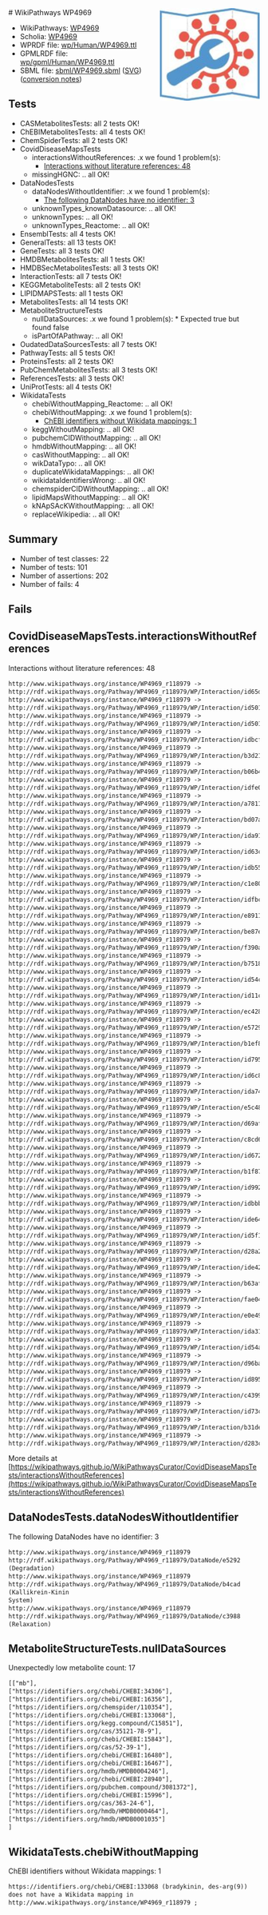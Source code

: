 <img style="float: right; width: 200px" src="../logo.png" />
# WikiPathways WP4969

* WikiPathways: [WP4969](https://identifiers.org/wikipathways:WP4969)
* Scholia: [WP4969](https://scholia.toolforge.org/wikipathways/WP4969)
* WPRDF file: [wp/Human/WP4969.ttl](../wp/Human/WP4969.ttl)
* GPMLRDF file: [wp/gpml/Human/WP4969.ttl](../wp/gpml/Human/WP4969.ttl)
* SBML file: [sbml/WP4969.sbml](../sbml/WP4969.sbml) ([SVG](../sbml/WP4969.svg)) ([conversion notes](../sbml/WP4969.txt))

## Tests
* CASMetabolitesTests: all 2 tests OK!
* ChEBIMetabolitesTests: all 4 tests OK!
* ChemSpiderTests: all 2 tests OK!
* CovidDiseaseMapsTests
    * interactionsWithoutReferences: .x we found 1 problem(s):
        * [Interactions without literature references: 48](#9701cd46)
    * missingHGNC: .. all OK!
* DataNodesTests
    * dataNodesWithoutIdentifier: .x we found 1 problem(s):
        * [The following DataNodes have no identifier: 3](#d2d32fa2)
    * unknownTypes_knownDatasource: .. all OK!
    * unknownTypes: .. all OK!
    * unknownTypes_Reactome: .. all OK!
* EnsemblTests: all 4 tests OK!
* GeneralTests: all 13 tests OK!
* GeneTests: all 3 tests OK!
* HMDBMetabolitesTests: all 1 tests OK!
* HMDBSecMetabolitesTests: all 3 tests OK!
* InteractionTests: all 7 tests OK!
* KEGGMetaboliteTests: all 2 tests OK!
* LIPIDMAPSTests: all 1 tests OK!
* MetabolitesTests: all 14 tests OK!
* MetaboliteStructureTests
    * nullDataSources: .x we found 1 problem(s):
            * Expected true but found false
    * isPartOfAPathway: .. all OK!
* OudatedDataSourcesTests: all 7 tests OK!
* PathwayTests: all 5 tests OK!
* ProteinsTests: all 2 tests OK!
* PubChemMetabolitesTests: all 3 tests OK!
* ReferencesTests: all 3 tests OK!
* UniProtTests: all 4 tests OK!
* WikidataTests
    * chebiWithoutMapping_Reactome: .. all OK!
    * chebiWithoutMapping: .x we found 1 problem(s):
        * [ChEBI identifiers without Wikidata mappings: 1](#a8d554cd)
    * keggWithoutMapping: .. all OK!
    * pubchemCIDWithoutMapping: .. all OK!
    * hmdbWithoutMapping: .. all OK!
    * casWithoutMapping: .. all OK!
    * wikDataTypo: .. all OK!
    * duplicateWikidataMappings: .. all OK!
    * wikidataIdentifiersWrong: .. all OK!
    * chemspiderCIDWithoutMapping: .. all OK!
    * lipidMapsWithoutMapping: .. all OK!
    * kNApSAcKWithoutMapping: .. all OK!
    * replaceWikipedia: .. all OK!


## Summary

* Number of test classes: 22
* Number of tests: 101
* Number of assertions: 202
* Number of fails: 4

## Fails

<a name="9701cd46" />

## CovidDiseaseMapsTests.interactionsWithoutReferences

Interactions without literature references: 48
```
http://www.wikipathways.org/instance/WP4969_r118979 -> http://rdf.wikipathways.org/Pathway/WP4969_r118979/WP/Interaction/id65de959d
http://www.wikipathways.org/instance/WP4969_r118979 -> http://rdf.wikipathways.org/Pathway/WP4969_r118979/WP/Interaction/id501f9be8_1
http://www.wikipathways.org/instance/WP4969_r118979 -> http://rdf.wikipathways.org/Pathway/WP4969_r118979/WP/Interaction/id501f9be8_2
http://www.wikipathways.org/instance/WP4969_r118979 -> http://rdf.wikipathways.org/Pathway/WP4969_r118979/WP/Interaction/idbcf919df
http://www.wikipathways.org/instance/WP4969_r118979 -> http://rdf.wikipathways.org/Pathway/WP4969_r118979/WP/Interaction/b3d21
http://www.wikipathways.org/instance/WP4969_r118979 -> http://rdf.wikipathways.org/Pathway/WP4969_r118979/WP/Interaction/b06b4
http://www.wikipathways.org/instance/WP4969_r118979 -> http://rdf.wikipathways.org/Pathway/WP4969_r118979/WP/Interaction/idfe038846
http://www.wikipathways.org/instance/WP4969_r118979 -> http://rdf.wikipathways.org/Pathway/WP4969_r118979/WP/Interaction/a7811
http://www.wikipathways.org/instance/WP4969_r118979 -> http://rdf.wikipathways.org/Pathway/WP4969_r118979/WP/Interaction/bd07a
http://www.wikipathways.org/instance/WP4969_r118979 -> http://rdf.wikipathways.org/Pathway/WP4969_r118979/WP/Interaction/ida91dd59d
http://www.wikipathways.org/instance/WP4969_r118979 -> http://rdf.wikipathways.org/Pathway/WP4969_r118979/WP/Interaction/id63c55d3
http://www.wikipathways.org/instance/WP4969_r118979 -> http://rdf.wikipathways.org/Pathway/WP4969_r118979/WP/Interaction/idb55155be
http://www.wikipathways.org/instance/WP4969_r118979 -> http://rdf.wikipathways.org/Pathway/WP4969_r118979/WP/Interaction/c1e80
http://www.wikipathways.org/instance/WP4969_r118979 -> http://rdf.wikipathways.org/Pathway/WP4969_r118979/WP/Interaction/idfbc3672
http://www.wikipathways.org/instance/WP4969_r118979 -> http://rdf.wikipathways.org/Pathway/WP4969_r118979/WP/Interaction/e8911
http://www.wikipathways.org/instance/WP4969_r118979 -> http://rdf.wikipathways.org/Pathway/WP4969_r118979/WP/Interaction/be87e
http://www.wikipathways.org/instance/WP4969_r118979 -> http://rdf.wikipathways.org/Pathway/WP4969_r118979/WP/Interaction/f390a
http://www.wikipathways.org/instance/WP4969_r118979 -> http://rdf.wikipathways.org/Pathway/WP4969_r118979/WP/Interaction/b7518
http://www.wikipathways.org/instance/WP4969_r118979 -> http://rdf.wikipathways.org/Pathway/WP4969_r118979/WP/Interaction/id54c92813
http://www.wikipathways.org/instance/WP4969_r118979 -> http://rdf.wikipathways.org/Pathway/WP4969_r118979/WP/Interaction/id11cf8705
http://www.wikipathways.org/instance/WP4969_r118979 -> http://rdf.wikipathways.org/Pathway/WP4969_r118979/WP/Interaction/ec428
http://www.wikipathways.org/instance/WP4969_r118979 -> http://rdf.wikipathways.org/Pathway/WP4969_r118979/WP/Interaction/e5729
http://www.wikipathways.org/instance/WP4969_r118979 -> http://rdf.wikipathways.org/Pathway/WP4969_r118979/WP/Interaction/b1ef8
http://www.wikipathways.org/instance/WP4969_r118979 -> http://rdf.wikipathways.org/Pathway/WP4969_r118979/WP/Interaction/id7951d7ac
http://www.wikipathways.org/instance/WP4969_r118979 -> http://rdf.wikipathways.org/Pathway/WP4969_r118979/WP/Interaction/id6c85e882
http://www.wikipathways.org/instance/WP4969_r118979 -> http://rdf.wikipathways.org/Pathway/WP4969_r118979/WP/Interaction/ida74e8c
http://www.wikipathways.org/instance/WP4969_r118979 -> http://rdf.wikipathways.org/Pathway/WP4969_r118979/WP/Interaction/e5c48
http://www.wikipathways.org/instance/WP4969_r118979 -> http://rdf.wikipathways.org/Pathway/WP4969_r118979/WP/Interaction/d69af
http://www.wikipathways.org/instance/WP4969_r118979 -> http://rdf.wikipathways.org/Pathway/WP4969_r118979/WP/Interaction/c8cd6
http://www.wikipathways.org/instance/WP4969_r118979 -> http://rdf.wikipathways.org/Pathway/WP4969_r118979/WP/Interaction/id672631f5
http://www.wikipathways.org/instance/WP4969_r118979 -> http://rdf.wikipathways.org/Pathway/WP4969_r118979/WP/Interaction/b1f87
http://www.wikipathways.org/instance/WP4969_r118979 -> http://rdf.wikipathways.org/Pathway/WP4969_r118979/WP/Interaction/id99222b0a
http://www.wikipathways.org/instance/WP4969_r118979 -> http://rdf.wikipathways.org/Pathway/WP4969_r118979/WP/Interaction/idbbb881c9
http://www.wikipathways.org/instance/WP4969_r118979 -> http://rdf.wikipathways.org/Pathway/WP4969_r118979/WP/Interaction/ide64f6ad9
http://www.wikipathways.org/instance/WP4969_r118979 -> http://rdf.wikipathways.org/Pathway/WP4969_r118979/WP/Interaction/id5f119cca
http://www.wikipathways.org/instance/WP4969_r118979 -> http://rdf.wikipathways.org/Pathway/WP4969_r118979/WP/Interaction/d28a2
http://www.wikipathways.org/instance/WP4969_r118979 -> http://rdf.wikipathways.org/Pathway/WP4969_r118979/WP/Interaction/ide42ad8d5
http://www.wikipathways.org/instance/WP4969_r118979 -> http://rdf.wikipathways.org/Pathway/WP4969_r118979/WP/Interaction/b63af
http://www.wikipathways.org/instance/WP4969_r118979 -> http://rdf.wikipathways.org/Pathway/WP4969_r118979/WP/Interaction/fae04
http://www.wikipathways.org/instance/WP4969_r118979 -> http://rdf.wikipathways.org/Pathway/WP4969_r118979/WP/Interaction/e0e49
http://www.wikipathways.org/instance/WP4969_r118979 -> http://rdf.wikipathways.org/Pathway/WP4969_r118979/WP/Interaction/ida315d709
http://www.wikipathways.org/instance/WP4969_r118979 -> http://rdf.wikipathways.org/Pathway/WP4969_r118979/WP/Interaction/id54a8211b
http://www.wikipathways.org/instance/WP4969_r118979 -> http://rdf.wikipathways.org/Pathway/WP4969_r118979/WP/Interaction/d96ba
http://www.wikipathways.org/instance/WP4969_r118979 -> http://rdf.wikipathways.org/Pathway/WP4969_r118979/WP/Interaction/id8956bc93
http://www.wikipathways.org/instance/WP4969_r118979 -> http://rdf.wikipathways.org/Pathway/WP4969_r118979/WP/Interaction/c4399
http://www.wikipathways.org/instance/WP4969_r118979 -> http://rdf.wikipathways.org/Pathway/WP4969_r118979/WP/Interaction/id73c52fb1
http://www.wikipathways.org/instance/WP4969_r118979 -> http://rdf.wikipathways.org/Pathway/WP4969_r118979/WP/Interaction/b31de
http://www.wikipathways.org/instance/WP4969_r118979 -> http://rdf.wikipathways.org/Pathway/WP4969_r118979/WP/Interaction/d283c
```

More details at [https://wikipathways.github.io/WikiPathwaysCurator/CovidDiseaseMapsTests/interactionsWithoutReferences](https://wikipathways.github.io/WikiPathwaysCurator/CovidDiseaseMapsTests/interactionsWithoutReferences)

<a name="d2d32fa2" />

## DataNodesTests.dataNodesWithoutIdentifier

The following DataNodes have no identifier: 3
```
http://www.wikipathways.org/instance/WP4969_r118979 http://rdf.wikipathways.org/Pathway/WP4969_r118979/DataNode/e5292 (Degradation)
http://www.wikipathways.org/instance/WP4969_r118979 http://rdf.wikipathways.org/Pathway/WP4969_r118979/DataNode/b4cad (Kallikrein-Kinin
System)
http://www.wikipathways.org/instance/WP4969_r118979 http://rdf.wikipathways.org/Pathway/WP4969_r118979/DataNode/c3988 (Relaxation)
```

<a name="91904190" />

## MetaboliteStructureTests.nullDataSources

Unexpectedly low metabolite count: 17
```
[["mb"],
["https://identifiers.org/chebi/CHEBI:34306"],
["https://identifiers.org/chebi/CHEBI:16356"],
["https://identifiers.org/chemspider/110354"],
["https://identifiers.org/chebi/CHEBI:133068"],
["https://identifiers.org/kegg.compound/C15851"],
["https://identifiers.org/cas/35121-78-9"],
["https://identifiers.org/chebi/CHEBI:15843"],
["https://identifiers.org/cas/52-39-1"],
["https://identifiers.org/chebi/CHEBI:16480"],
["https://identifiers.org/chebi/CHEBI:16467"],
["https://identifiers.org/hmdb/HMDB0004246"],
["https://identifiers.org/chebi/CHEBI:28940"],
["https://identifiers.org/pubchem.compound/3081372"],
["https://identifiers.org/chebi/CHEBI:15996"],
["https://identifiers.org/cas/363-24-6"],
["https://identifiers.org/hmdb/HMDB0000464"],
["https://identifiers.org/hmdb/HMDB0001035"]
]
```

<a name="a8d554cd" />

## WikidataTests.chebiWithoutMapping

ChEBI identifiers without Wikidata mappings: 1
```
https://identifiers.org/chebi/CHEBI:133068 (bradykinin, des-arg(9)) does not have a Wikidata mapping in http://www.wikipathways.org/instance/WP4969_r118979 ; 
```

